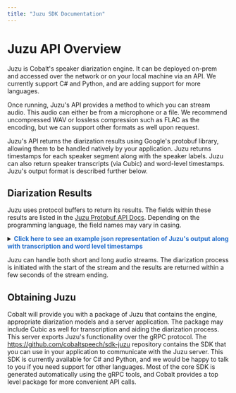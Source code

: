 ```yaml
---
title: "Juzu SDK Documentation"
---
```


# Juzu API Overview

Juzu is Cobalt's speaker diarization engine. It can be deployed on-prem and accessed over the network or on your local machine via an API. We currently support C# and Python, and are adding support for more languages.

Once running, Juzu's API provides a method to which you can stream audio. This audio can either be from a microphone or a file. We recommend uncompressed WAV or lossless compression such as FLAC as the encoding, but we can support other formats as well upon request.

Juzu's API returns the diarization results using Google's protobuf library, allowing them to be handled natively by your application. Juzu returns timestamps for each speaker segment along with the speaker labels. Juzu can also return speaker transcripts (via Cubic) and word-level timestamps. Juzu's output format is described further below.

## Diarization Results

Juzu uses protocol buffers to return its results. The fields within these results are listed in the [Juzu Protobuf API Docs](protobuf/#message-diarizationresult). Depending on the programming language, the field names may vary in casing.

<details>
<summary><font color="236ecc"><b>Click here to see an example json representation of Juzu's output along with transcription and word level timestamps</b></font></summary>

``` json
{
    "speaker_labels": [
        "S-0",
        "S-1"
    ],
    "segments": [
        {
            "speaker_label": "S-0",
            "start_time": {
                "seconds": 1,
                "nanos": 740000000
            },
            "end_time": {
                "seconds": 5,
                "nanos": 120000000
            },
            "transcript": "My name is Michael. What can I help you with today",
            "words": [
                {
                    "word": "My",
                    "confidence": 1,
                    "start_time": {
                        "seconds": 2,
                        "nanos": 880000000
                    },
                    "duration": {
                        "nanos": 150000000
                    }
                },
                {
                    "word": "name",
                    "confidence": 1,
                    "start_time": {
                        "seconds": 3,
                        "nanos": 30000000
                    },
                    "duration": {
                        "nanos": 210000000
                    }
                },
                {
                    "word": "is",
                    "confidence": 1,
                    "start_time": {
                        "seconds": 3,
                        "nanos": 240000000
                    },
                    "duration": {
                        "nanos": 90000000
                    }
                },
                {
                    "word": "Michael.",
                    "confidence": 0.99,
                    "start_time": {
                        "seconds": 3,
                        "nanos": 330000000
                    },
                    "duration": {
                        "nanos": 300000000
                    }
                },
                {
                    "word": "What",
                    "confidence": 1,
                    "start_time": {
                        "seconds": 3,
                        "nanos": 690000000
                    },
                    "duration": {
                        "nanos": 150000000
                    }
                },
                {
                    "word": "can",
                    "confidence": 1,
                    "start_time": {
                        "seconds": 3,
                        "nanos": 840000000
                    },
                    "duration": {
                        "nanos": 150000000
                    }
                },
                {
                    "word": "I",
                    "confidence": 0.997,
                    "start_time": {
                        "seconds": 3,
                        "nanos": 990000000
                    },
                    "duration": {
                        "nanos": 60000000
                    }
                },
                {
                    "word": "help",
                    "confidence": 1,
                    "start_time": {
                        "seconds": 4,
                        "nanos": 50000000
                    },
                    "duration": {
                        "nanos": 150000000
                    }
                },
                {
                    "word": "you",
                    "confidence": 1,
                    "start_time": {
                        "seconds": 4,
                        "nanos": 200000000
                    },
                    "duration": {
                        "nanos": 90000000
                    }
                },
                {
                    "word": "with",
                    "confidence": 1,
                    "start_time": {
                        "seconds": 4,
                        "nanos": 290000000
                    },
                    "duration": {
                        "nanos": 120000000
                    }
                },
                {
                    "word": "today",
                    "confidence": 1,
                    "start_time": {
                        "seconds": 4,
                        "nanos": 410000000
                    },
                    "duration": {
                        "nanos": 270000000
                    }
                }
            ]
        },
        {
            "speaker_label": "S-1",
            "start_time": {
                "seconds": 5,
                "nanos": 120000000
            },
            "end_time": {
                "seconds": 7,
                "nanos": 410000000
            },
            "transcript": "Hi I need to upgrade my service.",
            "words": [
                {
                    "word": "Hi",
                    "confidence": 0.689,
                    "start_time": {
                        "seconds": 5,
                        "nanos": 316000000
                    },
                    "duration": {
                        "nanos": 159000000
                    }
                },
                {
                    "word": "I",
                    "confidence": 1,
                    "start_time": {
                        "seconds": 5,
                        "nanos": 679000000
                    },
                    "duration": {
                        "nanos": 141000000
                    }
                },
                {
                    "word": "need",
                    "confidence": 1,
                    "start_time": {
                        "seconds": 5,
                        "nanos": 820000000
                    },
                    "duration": {
                        "nanos": 180000000
                    }
                },
                {
                    "word": "to",
                    "confidence": 1,
                    "start_time": {
                        "seconds": 6
                    },
                    "duration": {
                        "nanos": 240000000
                    }
                },
                {
                    "word": "upgrade",
                    "confidence": 1,
                    "start_time": {
                        "seconds": 6,
                        "nanos": 240000000
                    },
                    "duration": {
                        "nanos": 448000000
                    }
                },
                {
                    "word": "my",
                    "confidence": 0.887,
                    "start_time": {
                        "seconds": 6,
                        "nanos": 768000000
                    },
                    "duration": {
                        "nanos": 137000000
                    }
                },
                {
                    "word": "service.",
                    "confidence": 1,
                    "start_time": {
                        "seconds": 6,
                        "nanos": 933000000
                    },
                    "duration": {
                        "nanos": 477000000
                    }
                }
            ]
        }
    ]
}
```

</details>

Juzu can handle both short and long audio streams. The diarization process is initiated with the start of the stream and the results are returned within a few seconds of the stream ending.

## Obtaining Juzu

Cobalt will provide you with a package of Juzu that contains the engine,
appropriate diarization models and a server application. The package may include
Cubic as well for transcription and aiding the diarization process.  This server
exports Juzu's functionality over the gRPC protocol.  The
https://github.com/cobaltspeech/sdk-juzu repository contains the SDK that you
can use in your application to communicate with the Juzu server. This SDK is
currently available for C# and Python, and we would be happy to talk to you if
you need support for other languages. Most of the core SDK is generated
automatically using the gRPC tools, and Cobalt provides a top level package for
more convenient API calls.
